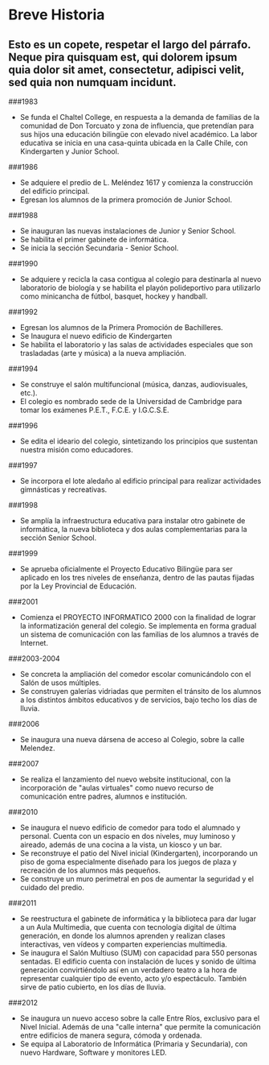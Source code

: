 # Breve Historia
 
## Esto es un copete, respetar el largo del párrafo. Neque pira quisquam est, qui dolorem ipsum quia dolor sit amet, consectetur, adipisci velit, sed quia non numquam incidunt.

###1983 
- Se funda el Chaltel College, en respuesta a la demanda de familias de la comunidad de Don Torcuato y zona de influencia, que pretendían para sus hijos una educación bilingüe con elevado nivel académico. La labor educativa se inicia en una casa-quinta ubicada en la Calle Chile, con Kindergarten y Junior School.

###1986
- Se adquiere el predio de L. Meléndez 1617 y comienza la construcción del edificio principal.
- Egresan los alumnos de la primera promoción de Junior School.

###1988
- Se inauguran las nuevas instalaciones de Junior y Senior School.
- Se habilita el primer gabinete de informática.
- Se inicia la sección Secundaria - Senior School.

###1990
- Se adquiere y recicla la casa contigua al colegio para destinarla al nuevo laboratorio de biología y se habilita el playón polideportivo para utilizarlo como minicancha de fútbol, basquet, hockey y handball.

###1992
- Egresan los alumnos de la Primera Promoción de Bachilleres.
- Se Inaugura el nuevo edificio de Kindergarten
- Se habilita el laboratorio y las salas de actividades especiales que son trasladadas (arte y música) a la nueva ampliación.

###1994
- Se construye el salón multifuncional (música, danzas, audiovisuales, etc.). 
- El colegio es nombrado sede de la Universidad de Cambridge para tomar los exámenes P.E.T., F.C.E. y I.G.C.S.E.

###1996
- Se edita el ideario del colegio, sintetizando los principios que sustentan nuestra misión como educadores.

###1997
- Se incorpora el lote aledaño al edificio principal para realizar actividades gimnásticas y recreativas.

###1998
- Se amplía la infraestructura educativa para instalar otro gabinete de informática, la nueva biblioteca y dos aulas complementarias  para la sección Senior School.

###1999
- Se aprueba oficialmente el Proyecto Educativo Bilingüe para ser aplicado en los tres niveles de enseñanza, dentro de las pautas fijadas por la Ley Provincial de Educación.

###2001
- Comienza el PROYECTO INFORMATICO 2000 con la finalidad de lograr la informatización general del colegio. Se implementa en forma gradual un sistema de comunicación con las familias de los alumnos a través de Internet.

###2003-2004
- Se concreta la ampliación del comedor escolar comunicándolo con el Salón de usos múltiples.
- Se construyen galerías vidriadas que permiten el tránsito de los alumnos a los distintos ámbitos educativos y de servicios, bajo techo los días de lluvia.

###2006
- Se inaugura una nueva dársena de acceso al Colegio, sobre la calle Melendez.

###2007
- Se realiza el lanzamiento del nuevo website institucional, con la incorporación de "aulas virtuales" como nuevo recurso de comunicación entre padres, alumnos e institución.

###2010
- Se inaugura el nuevo edificio de comedor para todo el alumnado y personal. Cuenta con un espacio en dos niveles, muy luminoso y aireado, además de una cocina a la vista, un kiosco y un bar.
- Se reconstruye el patio del Nivel inicial (Kindergarten), incorporando un piso de goma especialmente diseñado para los juegos de plaza y recreación de los alumnos más pequeños.
- Se construye un muro perimetral en pos de aumentar la seguridad y el cuidado del predio.

###2011
- Se reestructura el gabinete de informática y la biblioteca para dar lugar a un Aula Multimedia, que cuenta con tecnología digital de última generación, en donde los alumnos aprenden y realizan clases interactivas, ven vídeos y comparten experiencias multimedia.
- Se inaugura el Salón Multiuso (SUM) con capacidad para 550 personas sentadas. El edificio cuenta con instalación de luces y sonido de última generación convirtiéndolo así en un verdadero teatro a la hora de representar cualquier tipo de evento, acto y/o espectáculo. También sirve de patio cubierto, en los días de lluvia.

###2012
- Se inaugura un nuevo acceso sobre la calle Entre Ríos, exclusivo para el Nivel Inicial. Además de una "calle interna" que permite la comunicación entre edificios de manera segura, cómoda y ordenada.
- Se equipa al Laboratorio de Informática (Primaria y Secundaria), con nuevo Hardware, Software y monitores LED.